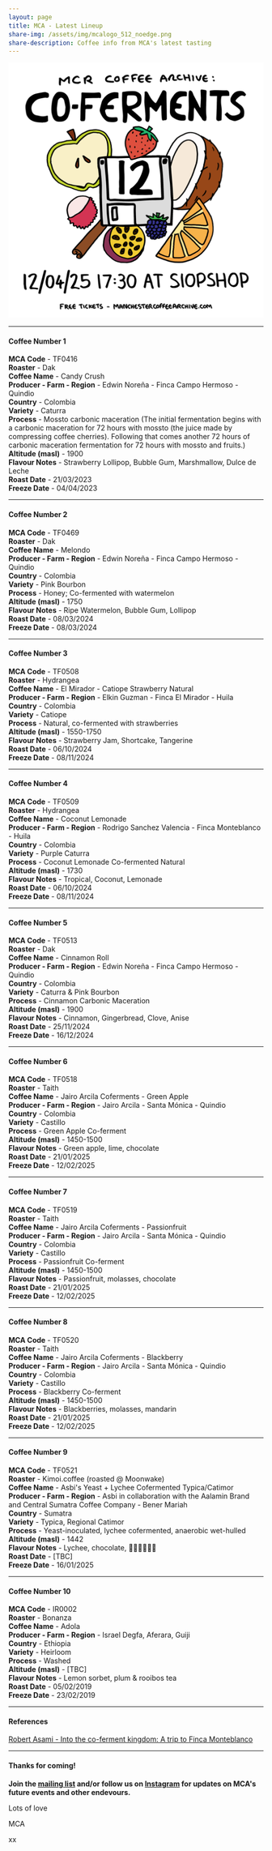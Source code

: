 ```yaml
---
layout: page
title: MCA - Latest Lineup
share-img: /assets/img/mcalogo_512_noedge.png
share-description: Coffee info from MCA's latest tasting
---
```

![MCA12 - Co-ferments](/assets/img/events/mca12_poster_1080px.png)

---

#### Coffee Number 1			
			
**MCA Code**	 - 	TF0416	  
**Roaster**	 - 	Dak	  
**Coffee Name**	 - 	Candy Crush	  
**Producer - Farm - Region**	 - 	Edwin Noreña - Finca Campo Hermoso - Quindio	  
**Country**	 - 	Colombia	  
**Variety**	 - 	Caturra	  
**Process**	 - 	Mossto carbonic maceration (The initial fermentation begins with a carbonic maceration for 72 hours with mossto (the juice made by compressing coffee cherries). Following that comes another 72 hours of carbonic maceration fermentation for 72 hours with mossto and fruits.)	  
**Altitude (masl)**	 - 	1900	  
**Flavour Notes**	 - 	Strawberry Lollipop, Bubble Gum, Marshmallow, Dulce de Leche	  
**Roast Date**	 - 	21/03/2023	  
**Freeze Date**	 - 	04/04/2023	  
			
---			
			
#### Coffee Number 2			  
			
**MCA Code**	 - 	TF0469	  
**Roaster**	 - 	Dak	  
**Coffee Name**	 - 	Melondo	  
**Producer - Farm - Region**	 - 	Edwin Noreña - Finca Campo Hermoso - Quindio	  
**Country**	 - 	Colombia	  
**Variety**	 - 	Pink Bourbon	  
**Process**	 - 	Honey; Co-fermented with watermelon	  
**Altitude (masl)**	 - 	1750	  
**Flavour Notes**	 - 	Ripe Watermelon, Bubble Gum, Lollipop	  
**Roast Date**	 - 	08/03/2024	  
**Freeze Date**	 - 	08/03/2024	  
			
---			
			
#### Coffee Number 3			  
			
**MCA Code**	 - 	TF0508	  
**Roaster**	 - 	Hydrangea	  
**Coffee Name**	 - 	El Mirador - Catiope Strawberry Natural	  
**Producer - Farm - Region**	 - 	Elkin Guzman - Finca El Mirador -  Huila	  
**Country**	 - 	Colombia	  
**Variety**	 - 	Catiope	  
**Process**	 - 	Natural, co-fermented with strawberries	  
**Altitude (masl)**	 - 	1550-1750	  
**Flavour Notes**	 - 	Strawberry Jam, Shortcake, Tangerine	  
**Roast Date**	 - 	06/10/2024	  
**Freeze Date**	 - 	08/11/2024	  
			
---			
			
#### Coffee Number 4			  
			
**MCA Code**	 - 	TF0509	  
**Roaster**	 - 	Hydrangea	  
**Coffee Name**	 - 	Coconut Lemonade	  
**Producer - Farm - Region**	 - 	Rodrigo Sanchez Valencia - Finca Monteblanco - Huila	  
**Country**	 - 	Colombia	  
**Variety**	 - 	Purple Caturra	  
**Process**	 - 	Coconut Lemonade Co-fermented Natural	  
**Altitude (masl)**	 - 	1730	  
**Flavour Notes**	 - 	Tropical, Coconut, Lemonade	  
**Roast Date**	 - 	06/10/2024	  
**Freeze Date**	 - 	08/11/2024	  
			
---			
			
#### Coffee Number 5			  
			
**MCA Code**	 - 	TF0513	  
**Roaster**	 - 	Dak	  
**Coffee Name**	 - 	Cinnamon Roll	  
**Producer - Farm - Region**	 - 	Edwin Noreña - Finca Campo Hermoso - Quindio	  
**Country**	 - 	Colombia	  
**Variety**	 - 	Caturra & Pink Bourbon	  
**Process**	 - 	Cinnamon Carbonic Maceration	  
**Altitude (masl)**	 - 	1900	  
**Flavour Notes**	 - 	Cinnamon, Gingerbread, Clove, Anise	  
**Roast Date**	 - 	25/11/2024	  
**Freeze Date**	 - 	16/12/2024	  
			
---			
			
#### Coffee Number 6			  
			
**MCA Code**	 - 	TF0518	  
**Roaster**	 - 	Taith	  
**Coffee Name**	 - 	Jairo Arcila Coferments - Green Apple	  
**Producer - Farm - Region**	 - 	Jairo Arcila - Santa Mónica - Quindio	  
**Country**	 - 	Colombia	  
**Variety**	 - 	Castillo	  
**Process**	 - 	Green Apple Co-ferment	  
**Altitude (masl)**	 - 	1450-1500	  
**Flavour Notes**	 - 	Green apple, lime, chocolate	  
**Roast Date**	 - 	21/01/2025	  
**Freeze Date**	 - 	12/02/2025	  
			
---			
			
#### Coffee Number 7			  
			
**MCA Code**	 - 	TF0519	  
**Roaster**	 - 	Taith	  
**Coffee Name**	 - 	Jairo Arcila Coferments - Passionfruit	  
**Producer - Farm - Region**	 - 	Jairo Arcila - Santa Mónica - Quindio	  
**Country**	 - 	Colombia	  
**Variety**	 - 	Castillo	  
**Process**	 - 	Passionfruit Co-ferment	  
**Altitude (masl)**	 - 	1450-1500	  
**Flavour Notes**	 - 	Passionfruit, molasses, chocolate	  
**Roast Date**	 - 	21/01/2025	  
**Freeze Date**	 - 	12/02/2025	  
			
---			
			
#### Coffee Number 8			  
			
**MCA Code**	 - 	TF0520	  
**Roaster**	 - 	Taith	  
**Coffee Name**	 - 	Jairo Arcila Coferments - Blackberry	  
**Producer - Farm - Region**	 - 	Jairo Arcila - Santa Mónica - Quindio	  
**Country**	 - 	Colombia	  
**Variety**	 - 	Castillo	  
**Process**	 - 	Blackberry Co-ferment	  
**Altitude (masl)**	 - 	1450-1500	  
**Flavour Notes**	 - 	Blackberries, molasses, mandarin	  
**Roast Date**	 - 	21/01/2025	  
**Freeze Date**	 - 	12/02/2025	  
			
---			
			
#### Coffee Number 9			  
			
**MCA Code**	 - 	TF0521	  
**Roaster**	 - 	Kimoi.coffee (roasted @ Moonwake)	  
**Coffee Name**	 - 	Asbi's Yeast + Lychee Cofermented Typica/Catimor	  
**Producer - Farm - Region**	 - 	Asbi in collaboration with the Aalamin Brand and Central Sumatra Coffee Company - Bener Mariah	  
**Country**	 - 	Sumatra	  
**Variety**	 - 	Typica, Regional Catimor	  
**Process**	 - 	Yeast-inoculated, lychee cofermented, anaerobic wet-hulled	  
**Altitude (masl)**	 - 	1442	  
**Flavour Notes**	 - 	Lychee, chocolate, 🤷‍♂️🤷‍♂️🤷‍♂️	  
**Roast Date**	 - 	[TBC]	  
**Freeze Date**	 - 	16/01/2025	  
			
---			
			
#### Coffee Number 10			  
			
**MCA Code**	 - 	IR0002	  
**Roaster**	 - 	Bonanza	  
**Coffee Name**	 - 	Adola	  
**Producer - Farm - Region**	 - 	Israel Degfa, Aferara, Guiji	  
**Country**	 - 	Ethiopia	  
**Variety**	 - 	Heirloom	  
**Process**	 - 	Washed	  
**Altitude (masl)**	 - 	[TBC]	  
**Flavour Notes**	 - 	Lemon sorbet, plum & rooibos tea	  
**Roast Date**	 - 	05/02/2019	  
**Freeze Date**	 - 	23/02/2019	  	  			

---

#### References

[Robert Asami - Into the co-ferment kingdom: A trip to Finca Monteblanco](https://www.robertasami.com/coffee/into-the-coferment-kingdom)

---

#### Thanks for coming!

**Join the [mailing list](https://manchestercoffeearchive.us19.list-manage.com/subscribe?u=3adde26c876e1ab4eb3926ef6&id=0759231d5c&fbclid=PAZXh0bgNhZW0CMTEAAaZAMUzrwEOeopRjkF_0Qd-D66cSt84NUnyD_PkdmSyAjHDGhN3ilVhZOsU_aem_HySRIVt-KOx5ojPSIuySqw) and/or follow us on [Instagram](https://www.instagram.com/manchestercoffeearchive) for updates on MCA's future events and other endevours.**

Lots of love

MCA

xx

